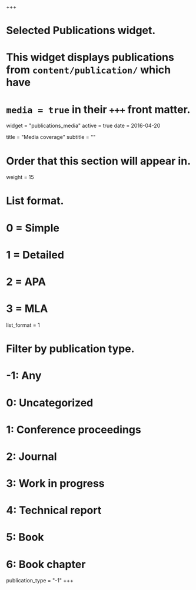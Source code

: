 +++
# Selected Publications widget.
# This widget displays publications from `content/publication/` which have
# `media = true` in their `+++` front matter.
widget = "publications_media"
active = true
date = 2016-04-20

title = "Media coverage"
subtitle = ""

# Order that this section will appear in.
weight = 15

# List format.
#   0 = Simple
#   1 = Detailed
#   2 = APA
#   3 = MLA
list_format = 1

# Filter by publication type.
# -1: Any
#  0: Uncategorized
#  1: Conference proceedings
#  2: Journal
#  3: Work in progress
#  4: Technical report
#  5: Book
#  6: Book chapter
publication_type = "-1"
+++

